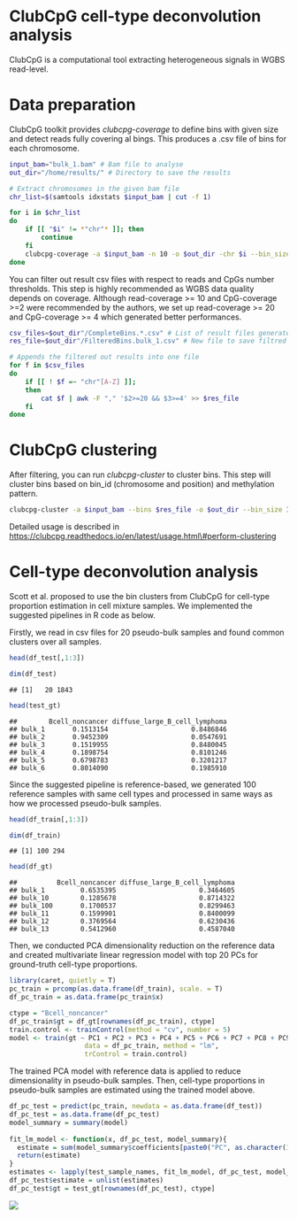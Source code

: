 ClubCpG cell-type deconvolution analysis
================

ClubCpG is a computational tool extracting heterogeneous signals in WGBS
read-level.

# **Data preparation**

ClubCpG toolkit provides *clubcpg-coverage* to define bins with given
size and detect reads fully covering al bings. This produces a .csv file
of bins for each chromosome.

``` bash
input_bam="bulk_1.bam" # Bam file to analyse
out_dir="/home/results/" # Directory to save the results

# Extract chromosomes in the given bam file
chr_list=$(samtools idxstats $input_bam | cut -f 1)

for i in $chr_list
do
    if [[ "$i" != *"chr"* ]]; then
        continue
    fi
    clubcpg-coverage -a $input_bam -n 10 -o $out_dir -chr $i --bin_size 100
done
```

You can filter out result csv files with respect to reads and CpGs
number thresholds. This step is highly recommended as WGBS data quality
depends on coverage. Although read-coverage \>= 10 and CpG-coverage \>=2
were recommended by the authors, we set up read-coverage \>= 20 and
CpG-coverage \>= 4 which generated better
performances.

``` bash
csv_files=$out_dir"/CompleteBins.*.csv" # List of result files generated by clubcpg-coverage
res_file=$out_dir"/FilteredBins.bulk_1.csv" # New file to save filtred bins

# Appends the filtered out results into one file
for f in $csv_files
do
    if [[ ! $f =~ "chr"[A-Z] ]];
    then
        cat $f | awk -F "," '$2>=20 && $3>=4' >> $res_file
    fi
done
```

# **ClubCpG clustering**

After filtering, you can run *clubcpg-cluster* to cluster bins. This
step will cluster bins based on bin\_id (chromosome and position) and
methylation
pattern.

``` bash
clubcpg-cluster -a $input_bam --bins $res_file -o $out_dir --bin_size 100 -m 4 -r 20 -n 10
```

Detailed usage is described in
<a href="url">https://clubcpg.readthedocs.io/en/latest/usage.html\#perform-clustering</a>

# **Cell-type deconvolution analysis**

Scott et al. proposed to use the bin clusters from ClubCpG for cell-type
proportion estimation in cell mixture samples. We implemented the
suggested pipelines in R code as below.

Firstly, we read in csv files for 20 pseudo-bulk samples and found
common clusters over all samples.

``` r
head(df_test[,1:3])
```

<div data-pagedtable="false">

<script data-pagedtable-source type="application/json">
{"columns":[{"label":[""],"name":["_rn_"],"type":[""],"align":["left"]},{"label":["chr1_101360300_0.0.0.0"],"name":[1],"type":["int"],"align":["right"]},{"label":["chr1_109968500_0.0.0.0"],"name":[2],"type":["int"],"align":["right"]},{"label":["chr1_111052500_1.1.1.1"],"name":[3],"type":["int"],"align":["right"]}],"data":[{"1":"23","2":"27","3":"15","_rn_":"bulk_1"},{"1":"24","2":"26","3":"25","_rn_":"bulk_2"},{"1":"20","2":"25","3":"17","_rn_":"bulk_3"},{"1":"23","2":"29","3":"18","_rn_":"bulk_4"},{"1":"20","2":"26","3":"22","_rn_":"bulk_5"},{"1":"22","2":"24","3":"21","_rn_":"bulk_6"}],"options":{"columns":{"min":{},"max":[10]},"rows":{"min":[10],"max":[10]},"pages":{}}}
  </script>

</div>

``` r
dim(df_test)
```

    ## [1]   20 1843

``` r
head(test_gt)
```

    ##        Bcell_noncancer diffuse_large_B_cell_lymphoma
    ## bulk_1       0.1513154                     0.8486846
    ## bulk_2       0.9452309                     0.0547691
    ## bulk_3       0.1519955                     0.8480045
    ## bulk_4       0.1898754                     0.8101246
    ## bulk_5       0.6798783                     0.3201217
    ## bulk_6       0.8014090                     0.1985910

Since the suggested pipeline is reference-based, we generated 100
reference samples with same cell types and processed in same ways as how
we processed pseudo-bulk samples.

``` r
head(df_train[,1:3])
```

<div data-pagedtable="false">

<script data-pagedtable-source type="application/json">
{"columns":[{"label":[""],"name":["_rn_"],"type":[""],"align":["left"]},{"label":["chr1_143283300_1.1.1.1.1.1.1.1.1.1.1"],"name":[1],"type":["int"],"align":["right"]},{"label":["chr1_156186400_1.1.1.1.1.1.1.1.1.1.1.1.1.1"],"name":[2],"type":["int"],"align":["right"]},{"label":["chr1_156186500_1.1.1.1.1.1.1.1.1.1.1.1.1.1.1"],"name":[3],"type":["int"],"align":["right"]}],"data":[{"1":"16","2":"28","3":"14","_rn_":"bulk_1"},{"1":"17","2":"25","3":"15","_rn_":"bulk_2"},{"1":"12","2":"21","3":"18","_rn_":"bulk_3"},{"1":"8","2":"25","3":"16","_rn_":"bulk_4"},{"1":"14","2":"21","3":"18","_rn_":"bulk_5"},{"1":"9","2":"18","3":"19","_rn_":"bulk_6"}],"options":{"columns":{"min":{},"max":[10]},"rows":{"min":[10],"max":[10]},"pages":{}}}
  </script>

</div>

``` r
dim(df_train)
```

    ## [1] 100 294

``` r
head(df_gt)
```

    ##          Bcell_noncancer diffuse_large_B_cell_lymphoma
    ## bulk_1         0.6535395                     0.3464605
    ## bulk_10        0.1285678                     0.8714322
    ## bulk_100       0.1700537                     0.8299463
    ## bulk_11        0.1599901                     0.8400099
    ## bulk_12        0.3769564                     0.6230436
    ## bulk_13        0.5412960                     0.4587040

Then, we conducted PCA dimensionality reduction on the reference data
and created multivariate linear regression model with top 20 PCs for
ground-truth cell-type proportions.

``` r
library(caret, quietly = T)
pc_train = prcomp(as.data.frame(df_train), scale. = T)
df_pc_train = as.data.frame(pc_train$x)

ctype = "Bcell_noncancer"
df_pc_train$gt = df_gt[rownames(df_pc_train), ctype]
train.control <- trainControl(method = "cv", number = 5)
model <- train(gt ~ PC1 + PC2 + PC3 + PC4 + PC5 + PC6 + PC7 + PC8 + PC9 + PC10 + PC11 + PC12 + PC13 + PC14 + PC15 + PC16 + PC17 + PC18 + PC19 + PC20, 
                   data = df_pc_train, method = "lm",
                   trControl = train.control)
```

The trained PCA model with reference data is applied to reduce
dimensionality in pseudo-bulk samples. Then, cell-type proportions in
pseudo-bulk samples are estimated using the trained model above.

``` r
df_pc_test = predict(pc_train, newdata = as.data.frame(df_test))
df_pc_test = as.data.frame(df_pc_test)
model_summary = summary(model)
  
fit_lm_model <- function(x, df_pc_test, model_summary){
  estimate = sum(model_summary$coefficients[paste0("PC", as.character(1:20)), "Estimate"]*df_pc_test[x, paste0("PC", as.character(1:20))]) + model_summary$coefficients["(Intercept)", "Estimate"]
  return(estimate)
}
estimates <- lapply(test_sample_names, fit_lm_model, df_pc_test, model_summary)              
df_pc_test$estimate = unlist(estimates)
df_pc_test$gt = test_gt[rownames(df_pc_test), ctype]
```

![](ClubCpG_deconvoluation_analysis_files/figure-gfm/unnamed-chunk-9-1.png)<!-- -->
